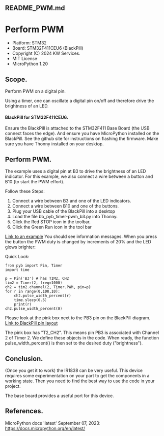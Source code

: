 ## README_PWM.md
# Perform PWM

* Platform: STM32
* Board: STM32F411CEU6 (BlackPill)
* Copyright (C) 2024 KW Services.
* MIT License
* MicroPython 1.20

## Scope.
Perform PWM on a digital pin.  

Using a timer, one can oscillate a digital pin on/off and therefore drive the brightness of an LED.

#### BlackPill for STM32F411CEU6.
Ensure the BlackPill is attached to the STM32F411 Base Board (the USB connect faces the edge).
And ensure you have MicroPython installed on the BlackPill.  See the github site for instructions
on flashing the firmware.  Make sure you have Thonny installed on your desktop.

## Perform PWM.

The example uses a digital pin at B3 to drive the brightness of an LED indicator.
For this example, we also connect a wire between a button and B10 (to start the PWM effort).

Follow these Steps:
1) Connect a wire between B3 and one of the LED indicators.
2) Connect a wire between B10 and one of the buttons. 
4) Plug your USB cable of the BlackPill into a desktop
5) Load the file bb_pyb_timer-pwm_b3.py into Thonny.
6) Click the Red STOP icon in the toolbar.
7) Click the Green Run icon in the tool bar

[Link to an example](\bb_pyb_timer-pwm_b3.py)
You should see information messages.  When you press the button the PWM duty is changed by increments of 20% and the LED glows brighter:

Quick Look:
```
from pyb import Pin, Timer
import time

p = Pin('B3') # has TIM2, CH2
tim2 = Timer(2, freq=1000)
ch2 = tim2.channel(2, Timer.PWM, pin=p)
for r in range(0,100,10):
    ch2.pulse_width_percent(r)
    time.sleep(0.5)
    print(r)
ch2.pulse_width_percent(0) 
```

Please look at the pink box next to the PB3 pin on the BlackPill diagram. 
[Link to BlackPill pin layout](images/STM32F4x1_PinoutDiagram_RichardBalint.png)

The pink box has "T2_CH2".
This means pin PB3 is associated with Channel 2 of Timer 2.  We define these objects in the code.
When ready, the function pulse_width_percent() is then set to the desired duty ("brightness").

## Conclusion.

(Once you get it to work) the IR1838 can be very useful.  This device requires some
experimentation on your part to get the components in a working state.  Then you need to 
find the best way to use the code in your project.

The base board provides a useful port for this device.

## References.

MicroPython docs 'latest' September 07, 2023: https://docs.micropython.org/en/latest/